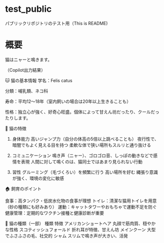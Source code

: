 # test_public
パブリックリポジトリのテスト用（This is README)

# 概要
猫はニャーと鳴きます。

（Copilot出力結果）

🐱 猫の基本情報
学名：Felis catus

分類：哺乳類、ネコ科

寿命：平均12〜18年（室内飼いの場合は20年以上生きることも）

性格：独立心が強く、好奇心旺盛。個体によって甘えん坊だったり、クールだったりします。


🧠 猫の特徴

1. 身体能力
高いジャンプ力（自分の体高の5倍以上跳べることも）
夜行性で、暗闇でもよく見える目を持つ
柔軟な体で狭い場所もスルリと通り抜ける

2. コミュニケーション
鳴き声（ニャー）、ゴロゴロ音、しっぽの動きなどで感情を表現
人間に対して鳴くのは、猫同士ではあまり見られない行動

3. 習性
グルーミング（毛づくろい）を頻繁に行う
高い場所を好む
縄張り意識が強く、環境の変化に敏感


🏠 飼育のポイント

食事：高タンパク・低炭水化物の食事が理想
トイレ：清潔な猫用トイレを用意（砂の種類にも好みあり）
運動：キャットタワーやおもちゃで運動不足を防ぐ
健康管理：定期的なワクチン接種と健康診断が重要


🐾 猫の種類（一部）
種類	特徴
アメリカンショートヘア	丸顔で筋肉質、穏やかな性格
スコティッシュフォールド	折れ耳が特徴、甘えん坊
メインクーン	大型でふさふさの毛、社交的
シャム	スリムで鳴き声が大きい、活発
